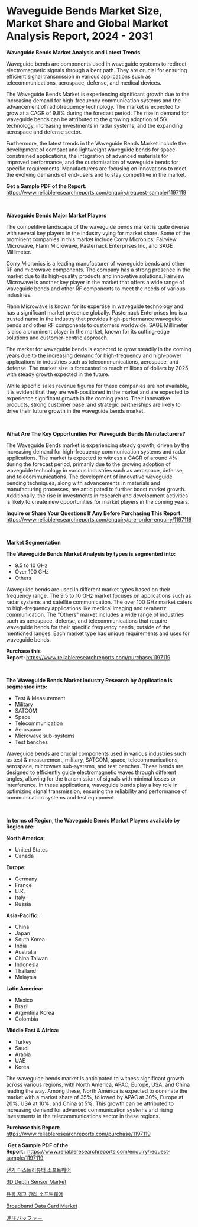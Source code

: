 <p><h1>Waveguide Bends Market Size, Market Share and Global Market Analysis Report, 2024 - 2031</h1></p><p><strong>Waveguide Bends Market Analysis and Latest Trends</strong></p>
<p><p>Waveguide bends are components used in waveguide systems to redirect electromagnetic signals through a bent path. They are crucial for ensuring efficient signal transmission in various applications such as telecommunications, aerospace, defense, and medical devices.</p><p>The Waveguide Bends Market is experiencing significant growth due to the increasing demand for high-frequency communication systems and the advancement of radiofrequency technology. The market is expected to grow at a CAGR of 9.8% during the forecast period. The rise in demand for waveguide bends can be attributed to the growing adoption of 5G technology, increasing investments in radar systems, and the expanding aerospace and defense sector.</p><p>Furthermore, the latest trends in the Waveguide Bends Market include the development of compact and lightweight waveguide bends for space-constrained applications, the integration of advanced materials for improved performance, and the customization of waveguide bends for specific requirements. Manufacturers are focusing on innovations to meet the evolving demands of end-users and to stay competitive in the market.</p></p>
<p><strong>Get a Sample PDF of the Report:&nbsp;</strong> <a href="https://www.reliableresearchreports.com/enquiry/request-sample/1197119">https://www.reliableresearchreports.com/enquiry/request-sample/1197119</a></p>
<p>&nbsp;</p>
<p><strong>Waveguide Bends Major Market Players</strong></p>
<p><p>The competitive landscape of the waveguide bends market is quite diverse with several key players in the industry vying for market share. Some of the prominent companies in this market include Corry Micronics, Fairview Microwave, Flann Microwave, Pasternack Enterprises Inc, and SAGE Millimeter.</p><p>Corry Micronics is a leading manufacturer of waveguide bends and other RF and microwave components. The company has a strong presence in the market due to its high-quality products and innovative solutions. Fairview Microwave is another key player in the market that offers a wide range of waveguide bends and other RF components to meet the needs of various industries.</p><p>Flann Microwave is known for its expertise in waveguide technology and has a significant market presence globally. Pasternack Enterprises Inc is a trusted name in the industry that provides high-performance waveguide bends and other RF components to customers worldwide. SAGE Millimeter is also a prominent player in the market, known for its cutting-edge solutions and customer-centric approach.</p><p>The market for waveguide bends is expected to grow steadily in the coming years due to the increasing demand for high-frequency and high-power applications in industries such as telecommunications, aerospace, and defense. The market size is forecasted to reach millions of dollars by 2025 with steady growth expected in the future.</p><p>While specific sales revenue figures for these companies are not available, it is evident that they are well-positioned in the market and are expected to experience significant growth in the coming years. Their innovative products, strong customer base, and strategic partnerships are likely to drive their future growth in the waveguide bends market.</p></p>
<p>&nbsp;</p>
<p><strong>What Are The Key Opportunities For Waveguide Bends Manufacturers?</strong></p>
<p><p>The Waveguide Bends market is experiencing steady growth, driven by the increasing demand for high-frequency communication systems and radar applications. The market is expected to witness a CAGR of around 4% during the forecast period, primarily due to the growing adoption of waveguide technology in various industries such as aerospace, defense, and telecommunications. The development of innovative waveguide bending techniques, along with advancements in materials and manufacturing processes, are anticipated to further boost market growth. Additionally, the rise in investments in research and development activities is likely to create new opportunities for market players in the coming years.</p></p>
<p><strong>Inquire or Share Your Questions If Any Before Purchasing This Report:</strong> <a href="https://www.reliableresearchreports.com/enquiry/pre-order-enquiry/1197119">https://www.reliableresearchreports.com/enquiry/pre-order-enquiry/1197119</a></p>
<p>&nbsp;</p>
<p><strong>Market Segmentation</strong></p>
<p><strong>The Waveguide Bends Market Analysis by types is segmented into:</strong></p>
<p><ul><li>9.5 to 10 GHz</li><li>Over 100 GHz</li><li>Others</li></ul></p>
<p><p>Waveguide bends are used in different market types based on their frequency range. The 9.5 to 10 GHz market focuses on applications such as radar systems and satellite communication. The over 100 GHz market caters to high-frequency applications like medical imaging and terahertz communication. The "Others" market includes a wide range of industries such as aerospace, defense, and telecommunications that require waveguide bends for their specific frequency needs, outside of the mentioned ranges. Each market type has unique requirements and uses for waveguide bends.</p></p>
<p><strong>Purchase this Report:&nbsp;</strong><a href="https://www.reliableresearchreports.com/purchase/1197119">https://www.reliableresearchreports.com/purchase/1197119</a></p>
<p>&nbsp;</p>
<p><strong>The Waveguide Bends Market Industry Research by Application is segmented into:</strong></p>
<p><ul><li>Test & Measurement</li><li>Military</li><li>SATCOM</li><li>Space</li><li>Telecommunication</li><li>Aerospace</li><li>Microwave sub-systems</li><li>Test benches</li></ul></p>
<p><p>Waveguide bends are crucial components used in various industries such as test & measurement, military, SATCOM, space, telecommunications, aerospace, microwave sub-systems, and test benches. These bends are designed to efficiently guide electromagnetic waves through different angles, allowing for the transmission of signals with minimal losses or interference. In these applications, waveguide bends play a key role in optimizing signal transmission, ensuring the reliability and performance of communication systems and test equipment.</p></p>
<p>&nbsp;</p>
<p><strong>In terms of Region, the Waveguide Bends Market Players available by Region are:</strong></p>
<p>
    <p> <strong> North America: </strong>
        <ul>
            <li>United States</li>
            <li>Canada</li>
        </ul>
        </p> 
    <p> <strong> Europe: </strong>
        <ul>
            <li>Germany</li>
            <li>France</li>
            <li>U.K.</li>
            <li>Italy</li>
            <li>Russia</li>
        </ul>
        </p> 
    <p> <strong> Asia-Pacific: </strong>
        <ul>
            <li>China</li>
            <li>Japan</li>
            <li>South Korea</li>
            <li>India</li>
            <li>Australia</li>
            <li>China Taiwan</li>
            <li>Indonesia</li>
            <li>Thailand</li>
            <li>Malaysia</li>
        </ul>
        </p> 
    <p> <strong> Latin America: </strong>
        <ul>
            <li>Mexico</li>
            <li>Brazil</li>
            <li>Argentina Korea</li>
            <li>Colombia</li>
        </ul>
        </p> 
    <p> <strong> Middle East & Africa: </strong>
        <ul>
            <li>Turkey</li>
            <li>Saudi</li>
            <li>Arabia</li>
            <li>UAE</li>
            <li>Korea</li>
        </ul>
    </p>
    </p>
<p><p>The waveguide bends market is anticipated to witness significant growth across various regions, with North America, APAC, Europe, USA, and China leading the way. Among these, North America is expected to dominate the market with a market share of 35%, followed by APAC at 30%, Europe at 20%, USA at 10%, and China at 5%. This growth can be attributed to increasing demand for advanced communication systems and rising investments in the telecommunications sector in these regions.</p></p>
<p><strong>Purchase this Report: </strong><a href="https://www.reliableresearchreports.com/purchase/1197119">https://www.reliableresearchreports.com/purchase/1197119</a></p>
<p>&nbsp;<strong>Get a Sample PDF of the Report:&nbsp;&nbsp;</strong><a href="https://www.reliableresearchreports.com/enquiry/request-sample/1197119">https://www.reliableresearchreports.com/enquiry/request-sample/1197119</a></p>
<p><strong></strong></p>
<p><p><a href="https://github.com/JeromeRtyau89966/Market-Research-Report-List-1/blob/main/80145729414.md">전기 디스트리뷰터 소프트웨어</a></p><p><a href="https://github.com/nicoletavirag/Market-Research-Report-List-2/blob/main/3d-depth-sensor-market.md">3D Depth Sensor Market</a></p><p><a href="https://github.com/TimmyMann6767/Market-Research-Report-List-1/blob/main/67670239413.md">유통 재고 관리 소프트웨어</a></p><p><a href="https://github.com/redneck06/Market-Research-Report-List-2/blob/main/broadband-data-card-market.md">Broadband Data Card Market</a></p><p><a href="https://github.com/AriMuller2009/Market-Research-Report-List-1/blob/main/390977210000.md">油圧バッファー</a></p></p>